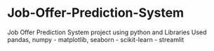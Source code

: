 # Job-Offer-Prediction-System
Job Offer Prediction System project using python and Libraries Used pandas, numpy - matplotlib, seaborn - scikit-learn - streamlit
